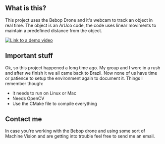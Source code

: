 ## What is this?
This project uses the Bebop Drone and it's webcam to track an object in real time. The object is an ArUco code, the code uses linear moviments to maintain a predefined distance from the object. 

[![Link to a demo video](https://img.youtube.com/vi/4w36Tk3jR_g/0.jpg)](https://www.youtube.com/watch?v=4w36Tk3jR_g)

## Important stuff
Ok, so this project happened a long time ago. My group and I were in a rush and after we finish it we all came back to Brazil. Now none of us have time or patience to setup the environment again to document it. Things I remember though:
* It needs to run on Linux or Mac
* Needs OpenCV
* Use the CMake file to compile everything

## Contact me
In case you're working with the Bebop drone and using some sort of Machine Vision and are getting into trouble feel free to send me an email.

